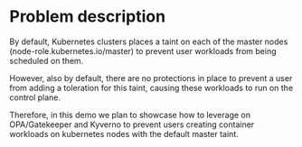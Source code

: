 # Problem description

By default, Kubernetes clusters places a taint on each of the master nodes (node-role.kubernetes.io/master) to prevent user workloads from being scheduled on them.

However, also by default, there are no protections in place to prevent a user from adding a toleration for this taint, causing these workloads to run on the control plane.

Therefore, in this demo we plan to showcase how to leverage on OPA/Gatekeeper and Kyverno to prevent users creating container workloads on kubernetes nodes with the default master taint.  
